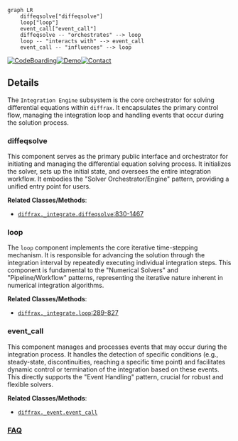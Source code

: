 ```mermaid
graph LR
    diffeqsolve["diffeqsolve"]
    loop["loop"]
    event_call["event_call"]
    diffeqsolve -- "orchestrates" --> loop
    loop -- "interacts with" --> event_call
    event_call -- "influences" --> loop
```

[![CodeBoarding](https://img.shields.io/badge/Generated%20by-CodeBoarding-9cf?style=flat-square)](https://github.com/CodeBoarding/GeneratedOnBoardings)[![Demo](https://img.shields.io/badge/Try%20our-Demo-blue?style=flat-square)](https://www.codeboarding.org/demo)[![Contact](https://img.shields.io/badge/Contact%20us%20-%20contact@codeboarding.org-lightgrey?style=flat-square)](mailto:contact@codeboarding.org)

## Details

The `Integration Engine` subsystem is the core orchestrator for solving differential equations within `diffrax`. It encapsulates the primary control flow, managing the integration loop and handling events that occur during the solution process.

### diffeqsolve
This component serves as the primary public interface and orchestrator for initiating and managing the differential equation solving process. It initializes the solver, sets up the initial state, and oversees the entire integration workflow. It embodies the "Solver Orchestrator/Engine" pattern, providing a unified entry point for users.


**Related Classes/Methods**:

- <a href="https://github.com/patrick-kidger/diffrax/blob/main/diffrax/_integrate.py#L830-L1467" target="_blank" rel="noopener noreferrer">`diffrax._integrate.diffeqsolve`:830-1467</a>


### loop
The `loop` component implements the core iterative time-stepping mechanism. It is responsible for advancing the solution through the integration interval by repeatedly executing individual integration steps. This component is fundamental to the "Numerical Solvers" and "Pipeline/Workflow" patterns, representing the iterative nature inherent in numerical integration algorithms.


**Related Classes/Methods**:

- <a href="https://github.com/patrick-kidger/diffrax/blob/main/diffrax/_integrate.py#L289-L827" target="_blank" rel="noopener noreferrer">`diffrax._integrate.loop`:289-827</a>


### event_call
This component manages and processes events that may occur during the integration process. It handles the detection of specific conditions (e.g., steady-state, discontinuities, reaching a specific time point) and facilitates dynamic control or termination of the integration based on these events. This directly supports the "Event Handling" pattern, crucial for robust and flexible solvers.


**Related Classes/Methods**:

- <a href="https://github.com/patrick-kidger/diffrax/blob/main/diffrax/_event.py" target="_blank" rel="noopener noreferrer">`diffrax._event.event_call`</a>




### [FAQ](https://github.com/CodeBoarding/GeneratedOnBoardings/tree/main?tab=readme-ov-file#faq)